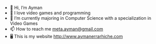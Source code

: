- 👋 Hi, I’m Ayman
- 👀 I love video games and programming
- 🌱 I’m currently majoring in Computer Science with a specialization in Video Games
- 📫 How to reach me meta.ayman@gmail.com
- 🖥️ This is my website http://www.aymanerrarhiche.com

<!---
aerrarhiche/aerrarhiche is a ✨ special ✨ repository because its `README.md` (this file) appears on your GitHub profile.
You can click the Preview link to take a look at your changes.
--->
